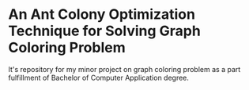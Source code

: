 #	An Ant Colony Optimization Technique for Solving Graph Coloring Problem
It's repository for my minor project on graph coloring problem as a part fulfillment of Bachelor of Computer Application degree.
